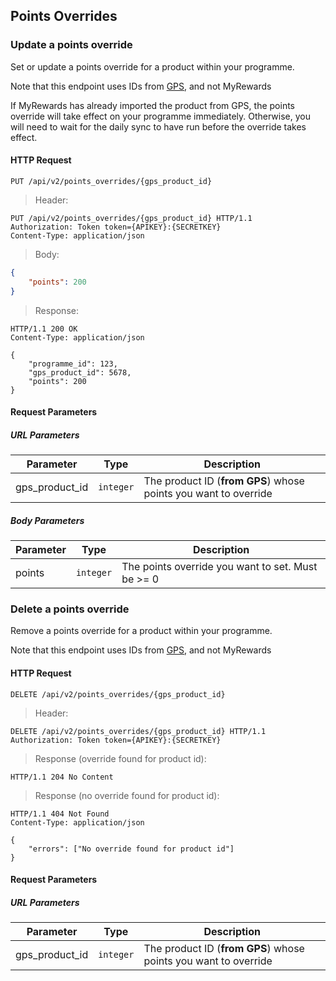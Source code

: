 ## Points Overrides

### Update a points override

Set or update a points override for a product within your programme.

<aside>
Note that this endpoint uses IDs from
<a href="https://docs.gps.my-rewards.co.uk/#products-list-all-products">GPS</a>,
and not MyRewards
</aside>

If MyRewards has already imported the product from GPS, the points override will take effect on your programme immediately. Otherwise, you will need to wait for the daily sync to have run before the override takes effect.

#### HTTP Request

`PUT /api/v2/points_overrides/{gps_product_id}`

> Header:

```http
PUT /api/v2/points_overrides/{gps_product_id} HTTP/1.1
Authorization: Token token={APIKEY}:{SECRETKEY}
Content-Type: application/json
```

> Body:

```json
{
    "points": 200
}
```

> Response:

```http
HTTP/1.1 200 OK
Content-Type: application/json

{
    "programme_id": 123,
    "gps_product_id": 5678,
    "points": 200
}
```

#### Request Parameters

##### URL Parameters

Parameter | Type | Description
----------|------|----
gps_product_id | `integer` | The product ID (**from GPS**) whose points you want to override

##### Body Parameters

Parameter | Type | Description
----------|------|----
points | `integer` | The points override you want to set. Must be >= 0

### Delete a points override

Remove a points override for a product within your programme.

<aside>
Note that this endpoint uses IDs from
<a href="https://docs.gps.my-rewards.co.uk/#products-list-all-products">GPS</a>,
and not MyRewards
</aside>

#### HTTP Request

`DELETE /api/v2/points_overrides/{gps_product_id}`

> Header:

```http
DELETE /api/v2/points_overrides/{gps_product_id} HTTP/1.1
Authorization: Token token={APIKEY}:{SECRETKEY}
```

> Response (override found for product id):

```http
HTTP/1.1 204 No Content
```

> Response (no override found for product id):

```http
HTTP/1.1 404 Not Found
Content-Type: application/json

{
    "errors": ["No override found for product id"]
}
```

#### Request Parameters

##### URL Parameters

Parameter | Type | Description
----------|------|----
gps_product_id | `integer` | The product ID (**from GPS**) whose points you want to override
